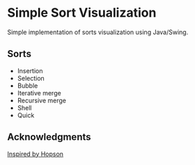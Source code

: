 # Simple Sort Visualization
Simple implementation of sorts visualization using Java/Swing.

## Sorts
* Insertion
* Selection
* Bubble
* Iterative merge
* Recursive merge
* Shell
* Quick

## Acknowledgments
[Inspired by Hopson](https://www.youtube.com/watch?v=6haL-aiE21w&t=25s)

